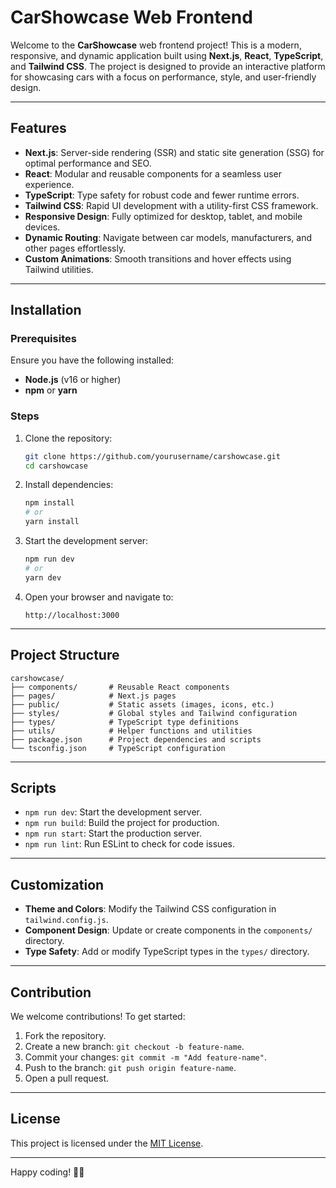 # CarShowcase Web Frontend

Welcome to the **CarShowcase** web frontend project! This is a modern, responsive, and dynamic application built using **Next.js**, **React**, **TypeScript**, and **Tailwind CSS**. The project is designed to provide an interactive platform for showcasing cars with a focus on performance, style, and user-friendly design.

---

## Features

- **Next.js**: Server-side rendering (SSR) and static site generation (SSG) for optimal performance and SEO.
- **React**: Modular and reusable components for a seamless user experience.
- **TypeScript**: Type safety for robust code and fewer runtime errors.
- **Tailwind CSS**: Rapid UI development with a utility-first CSS framework.
- **Responsive Design**: Fully optimized for desktop, tablet, and mobile devices.
- **Dynamic Routing**: Navigate between car models, manufacturers, and other pages effortlessly.
- **Custom Animations**: Smooth transitions and hover effects using Tailwind utilities.

---

## Installation

### Prerequisites
Ensure you have the following installed:
- **Node.js** (v16 or higher)
- **npm** or **yarn**

### Steps
1. Clone the repository:
   ```bash
   git clone https://github.com/yourusername/carshowcase.git
   cd carshowcase
   ```

2. Install dependencies:
   ```bash
   npm install
   # or
   yarn install
   ```

3. Start the development server:
   ```bash
   npm run dev
   # or
   yarn dev
   ```

4. Open your browser and navigate to:
   ```
   http://localhost:3000
   ```

---

## Project Structure

```plaintext
carshowcase/
├── components/       # Reusable React components
├── pages/            # Next.js pages
├── public/           # Static assets (images, icons, etc.)
├── styles/           # Global styles and Tailwind configuration
├── types/            # TypeScript type definitions
├── utils/            # Helper functions and utilities
├── package.json      # Project dependencies and scripts
└── tsconfig.json     # TypeScript configuration
```

---

## Scripts

- `npm run dev`: Start the development server.
- `npm run build`: Build the project for production.
- `npm run start`: Start the production server.
- `npm run lint`: Run ESLint to check for code issues.

---

## Customization

- **Theme and Colors**: Modify the Tailwind CSS configuration in `tailwind.config.js`.
- **Component Design**: Update or create components in the `components/` directory.
- **Type Safety**: Add or modify TypeScript types in the `types/` directory.

---

## Contribution

We welcome contributions! To get started:

1. Fork the repository.
2. Create a new branch: `git checkout -b feature-name`.
3. Commit your changes: `git commit -m "Add feature-name"`.
4. Push to the branch: `git push origin feature-name`.
5. Open a pull request.

---

## License

This project is licensed under the [MIT License](LICENSE).

---



Happy coding! 🚗✨
